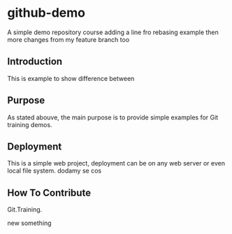 # github-demo

A simple demo repository course adding a line fro rebasing example then more changes from my feature branch too

## Introduction

This is example to show difference between

## Purpose

As stated abouve, the main purpose is to provide simple examples for Git training demos.

## Deployment

This is a simple web project, deployment can be on any web server or even local file system.
dodamy se cos
## How To Contribute

Git.Training.

new something
